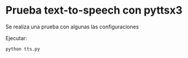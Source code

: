 # Prueba text-to-speech con pyttsx3

Se realiza una prueba con algunas las configuraciones 

Ejecutar:

```
python tts.py
```
